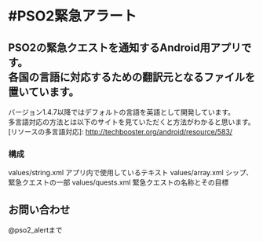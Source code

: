 #PSO2緊急アラート
=========
PSO2の緊急クエストを通知するAndroid用アプリです。  
各国の言語に対応するための翻訳元となるファイルを置いています。  
---

バージョン1.4.7以降ではデフォルトの言語を英語として開発しています。  
多言語対応の方法とは以下のサイトを見ていただくと方法がわかると思います。  
[リソースの多言語対応]:
http://techbooster.org/android/resource/583/


### 構成 ###
  values/string.xml
    アプリ内で使用しているテキスト
  values/array.xml
    シップ、緊急クエストの一部
  values/quests.xml
    緊急クエストの名称とその目標



お問い合わせ
------------
@pso2_alertまで

[GooglePlay]:https://play.google.com/store/apps/details?id=jp.pso2alert
[Twitter]:https://twitter.com/pso2_alert/
